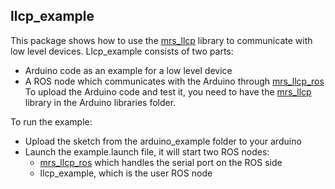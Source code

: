 ## llcp_example

This package shows how to use the [mrs_llcp](https://github.com/ctu-mrs/mrs_llcp) library to communicate with low level devices.
Llcp_example consists of two parts:
* Arduino code as an example for a low level device
* A ROS node which communicates with the Arduino through [mrs_llcp_ros](https://github.com/ctu-mrs/mrs_llcp_ros)
To upload the Arduino code and test it, you need to have the [mrs_llcp](https://github.com/ctu-mrs/mrs_llcp) library in the Arduino libraries folder.

To run the example:
* Upload the sketch from the arduino_example folder to your arduino
* Launch the example.launch file, it will start two ROS nodes:
  * [mrs_llcp_ros](https://github.com/ctu-mrs/mrs_llcp_ros) which handles the serial port on the ROS side
  * llcp_example, which is the user ROS node


